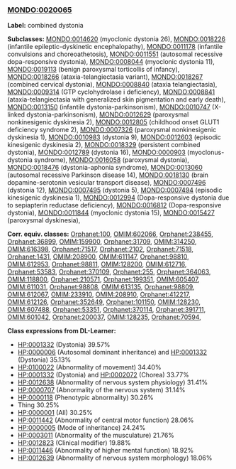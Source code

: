
### [MONDO:0020065](http://purl.obolibrary.org/obo/MONDO_0020065)
**Label:** combined dystonia

**Subclasses:** [MONDO:0014620](http://purl.obolibrary.org/obo/MONDO_0014620) (myoclonic dystonia 26), [MONDO:0018226](http://purl.obolibrary.org/obo/MONDO_0018226) (infantile epileptic-dyskinetic encephalopathy), [MONDO:0011178](http://purl.obolibrary.org/obo/MONDO_0011178) (infantile convulsions and choreoathetosis), [MONDO:0011551](http://purl.obolibrary.org/obo/MONDO_0011551) (autosomal recessive dopa-responsive dystonia), [MONDO:0008044](http://purl.obolibrary.org/obo/MONDO_0008044) (myoclonic dystonia 11), [MONDO:0019113](http://purl.obolibrary.org/obo/MONDO_0019113) (benign paroxysmal torticollis of infancy), [MONDO:0018266](http://purl.obolibrary.org/obo/MONDO_0018266) (ataxia-telangiectasia variant), [MONDO:0018267](http://purl.obolibrary.org/obo/MONDO_0018267) (combined cervical dystonia), [MONDO:0008840](http://purl.obolibrary.org/obo/MONDO_0008840) (ataxia telangiectasia), [MONDO:0009314](http://purl.obolibrary.org/obo/MONDO_0009314) (GTP cyclohydrolase i deficiency), [MONDO:0008841](http://purl.obolibrary.org/obo/MONDO_0008841) (ataxia-telangiectasia with generalized skin pigmentation and early death), [MONDO:0013150](http://purl.obolibrary.org/obo/MONDO_0013150) (infantile dystonia-parkinsonism), [MONDO:0010747](http://purl.obolibrary.org/obo/MONDO_0010747) (X-linked dystonia-parkinsonism), [MONDO:0012629](http://purl.obolibrary.org/obo/MONDO_0012629) (paroxysmal nonkinesigenic dyskinesia 2), [MONDO:0012805](http://purl.obolibrary.org/obo/MONDO_0012805) (childhood onset GLUT1 deficiency syndrome 2), [MONDO:0007326](http://purl.obolibrary.org/obo/MONDO_0007326) (paroxysmal nonkinesigenic dyskinesia 1), [MONDO:0010983](http://purl.obolibrary.org/obo/MONDO_0010983) (dystonia 9), [MONDO:0012603](http://purl.obolibrary.org/obo/MONDO_0012603) (episodic kinesigenic dyskinesia 2), [MONDO:0018329](http://purl.obolibrary.org/obo/MONDO_0018329) (persistent combined dystonia), [MONDO:0012789](http://purl.obolibrary.org/obo/MONDO_0012789) (dystonia 16), [MONDO:0000903](http://purl.obolibrary.org/obo/MONDO_0000903) (myoclonus-dystonia syndrome), [MONDO:0016058](http://purl.obolibrary.org/obo/MONDO_0016058) (paroxysmal dystonia), [MONDO:0018476](http://purl.obolibrary.org/obo/MONDO_0018476) (dystonia-aphonia syndrome), [MONDO:0013060](http://purl.obolibrary.org/obo/MONDO_0013060) (autosomal recessive Parkinson disease 14), [MONDO:0018130](http://purl.obolibrary.org/obo/MONDO_0018130) (brain dopamine-serotonin vesicular transport disease), [MONDO:0007496](http://purl.obolibrary.org/obo/MONDO_0007496) (dystonia 12), [MONDO:0007495](http://purl.obolibrary.org/obo/MONDO_0007495) (dystonia 5), [MONDO:0007494](http://purl.obolibrary.org/obo/MONDO_0007494) (episodic kinesigenic dyskinesia 1), [MONDO:0012994](http://purl.obolibrary.org/obo/MONDO_0012994) (Dopa-responsive dystonia due to sepiapterin reductase deficiency), [MONDO:0016812](http://purl.obolibrary.org/obo/MONDO_0016812) (Dopa-responsive dystonia), [MONDO:0011844](http://purl.obolibrary.org/obo/MONDO_0011844) (myoclonic dystonia 15), [MONDO:0015427](http://purl.obolibrary.org/obo/MONDO_0015427) (paroxysmal dyskinesia), 

**Corr. equiv. classes:** [Orphanet:100](http://www.orpha.net/ORDO/Orphanet_100), [OMIM:602066](http://purl.obolibrary.org/obo/OMIM_602066), [Orphanet:238455](http://www.orpha.net/ORDO/Orphanet_238455), [Orphanet:36899](http://www.orpha.net/ORDO/Orphanet_36899), [OMIM:159900](http://purl.obolibrary.org/obo/OMIM_159900), [Orphanet:31709](http://www.orpha.net/ORDO/Orphanet_31709), [OMIM:314250](http://purl.obolibrary.org/obo/OMIM_314250), [OMIM:616398](http://purl.obolibrary.org/obo/OMIM_616398), [Orphanet:71517](http://www.orpha.net/ORDO/Orphanet_71517), [Orphanet:2102](http://www.orpha.net/ORDO/Orphanet_2102), [Orphanet:71518](http://www.orpha.net/ORDO/Orphanet_71518), [Orphanet:1431](http://www.orpha.net/ORDO/Orphanet_1431), [OMIM:208900](http://purl.obolibrary.org/obo/OMIM_208900), [OMIM:611147](http://purl.obolibrary.org/obo/OMIM_611147), [Orphanet:98810](http://www.orpha.net/ORDO/Orphanet_98810), [OMIM:612953](http://purl.obolibrary.org/obo/OMIM_612953), [Orphanet:98811](http://www.orpha.net/ORDO/Orphanet_98811), [OMIM:128200](http://purl.obolibrary.org/obo/OMIM_128200), [OMIM:612716](http://purl.obolibrary.org/obo/OMIM_612716), [Orphanet:53583](http://www.orpha.net/ORDO/Orphanet_53583), [Orphanet:370109](http://www.orpha.net/ORDO/Orphanet_370109), [Orphanet:255](http://www.orpha.net/ORDO/Orphanet_255), [Orphanet:364063](http://www.orpha.net/ORDO/Orphanet_364063), [OMIM:118800](http://purl.obolibrary.org/obo/OMIM_118800), [Orphanet:210571](http://www.orpha.net/ORDO/Orphanet_210571), [Orphanet:199351](http://www.orpha.net/ORDO/Orphanet_199351), [OMIM:605407](http://purl.obolibrary.org/obo/OMIM_605407), [OMIM:611031](http://purl.obolibrary.org/obo/OMIM_611031), [Orphanet:98808](http://www.orpha.net/ORDO/Orphanet_98808), [OMIM:613135](http://purl.obolibrary.org/obo/OMIM_613135), [Orphanet:98809](http://www.orpha.net/ORDO/Orphanet_98809), [OMIM:612067](http://purl.obolibrary.org/obo/OMIM_612067), [OMIM:233910](http://purl.obolibrary.org/obo/OMIM_233910), [OMIM:208910](http://purl.obolibrary.org/obo/OMIM_208910), [Orphanet:412217](http://www.orpha.net/ORDO/Orphanet_412217), [OMIM:612126](http://purl.obolibrary.org/obo/OMIM_612126), [Orphanet:352649](http://www.orpha.net/ORDO/Orphanet_352649), [Orphanet:101150](http://www.orpha.net/ORDO/Orphanet_101150), [OMIM:128230](http://purl.obolibrary.org/obo/OMIM_128230), [OMIM:607488](http://purl.obolibrary.org/obo/OMIM_607488), [Orphanet:53351](http://www.orpha.net/ORDO/Orphanet_53351), [Orphanet:370114](http://www.orpha.net/ORDO/Orphanet_370114), [Orphanet:391711](http://www.orpha.net/ORDO/Orphanet_391711), [OMIM:601042](http://purl.obolibrary.org/obo/OMIM_601042), [Orphanet:200037](http://www.orpha.net/ORDO/Orphanet_200037), [OMIM:128235](http://purl.obolibrary.org/obo/OMIM_128235), [Orphanet:70594](http://www.orpha.net/ORDO/Orphanet_70594), 

**Class expressions from DL-Learner:**

- [HP:0001332](http://purl.obolibrary.org/obo/HP_0001332) (Dystonia) 39.57%
- [HP:0000006](http://purl.obolibrary.org/obo/HP_0000006) (Autosomal dominant inheritance) and [HP:0001332](http://purl.obolibrary.org/obo/HP_0001332) (Dystonia) 35.13%
- [HP:0100022](http://purl.obolibrary.org/obo/HP_0100022) (Abnormality of movement) 34.40%
- [HP:0001332](http://purl.obolibrary.org/obo/HP_0001332) (Dystonia) and [HP:0002072](http://purl.obolibrary.org/obo/HP_0002072) (Chorea) 33.77%
- [HP:0012638](http://purl.obolibrary.org/obo/HP_0012638) (Abnormality of nervous system physiology) 31.41%
- [HP:0000707](http://purl.obolibrary.org/obo/HP_0000707) (Abnormality of the nervous system) 31.14%
- [HP:0000118](http://purl.obolibrary.org/obo/HP_0000118) (Phenotypic abnormality) 30.26%
- Thing 30.25%
- [HP:0000001](http://purl.obolibrary.org/obo/HP_0000001) (All) 30.25%
- [HP:0011442](http://purl.obolibrary.org/obo/HP_0011442) (Abnormality of central motor function) 28.06%
- [HP:0000005](http://purl.obolibrary.org/obo/HP_0000005) (Mode of inheritance) 24.24%
- [HP:0003011](http://purl.obolibrary.org/obo/HP_0003011) (Abnormality of the musculature) 21.76%
- [HP:0012823](http://purl.obolibrary.org/obo/HP_0012823) (Clinical modifier) 19.88%
- [HP:0011446](http://purl.obolibrary.org/obo/HP_0011446) (Abnormality of higher mental function) 18.92%
- [HP:0012639](http://purl.obolibrary.org/obo/HP_0012639) (Abnormality of nervous system morphology) 18.06%


